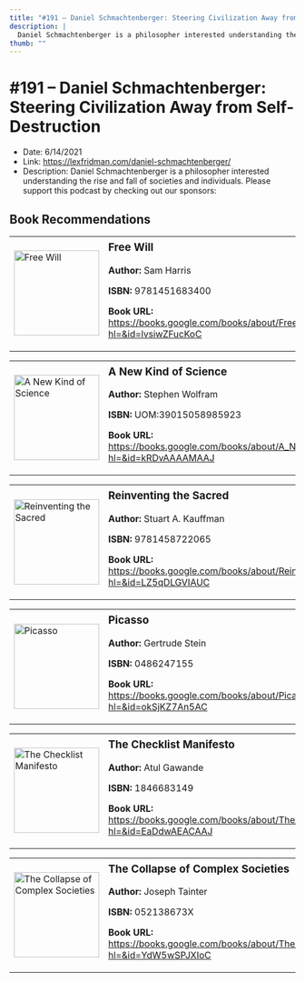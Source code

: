 ```yaml
---
title: "#191 – Daniel Schmachtenberger: Steering Civilization Away from Self-Destruction"
description: |
  Daniel Schmachtenberger is a philosopher interested understanding the rise and fall of societies and individuals. Please support this podcast by checking out our sponsors:"
thumb: ""
---
```


# #191 – Daniel Schmachtenberger: Steering Civilization Away from Self-Destruction

  - Date: 6/14/2021
  - Link: https://lexfridman.com/daniel-schmachtenberger/
  - Description: Daniel Schmachtenberger is a philosopher interested understanding the rise and fall of societies and individuals. Please support this podcast by checking out our sponsors:

## Book Recommendations

<table style="border: none;"><tr style="border: none;"><td style="border: none;"><img src="http://books.google.com/books/content?id=lvsiwZFucKoC&printsec=frontcover&img=1&zoom=1&edge=curl&source=gbs_api" alt="Free Will" width="150" style="vertical-align: top;"></td><td style="border: none; vertical-align: top;"><h3 style='margin-top: 5'>Free Will</h3><p><strong>Author:</strong> Sam Harris</p><p><strong>ISBN:</strong> 9781451683400</p><p><strong>Book URL:</strong> <a href="https://books.google.com/books/about/Free_Will.html?hl=&id=lvsiwZFucKoC">https://books.google.com/books/about/Free_Will.html?hl=&id=lvsiwZFucKoC</a></p></td></tr></table>
<table style="border: none;"><tr style="border: none;"><td style="border: none;"><img src="http://books.google.com/books/content?id=kRDvAAAAMAAJ&printsec=frontcover&img=1&zoom=1&source=gbs_api" alt="A New Kind of Science" width="150" style="vertical-align: top;"></td><td style="border: none; vertical-align: top;"><h3 style='margin-top: 5'>A New Kind of Science</h3><p><strong>Author:</strong> Stephen Wolfram</p><p><strong>ISBN:</strong> UOM:39015058985923</p><p><strong>Book URL:</strong> <a href="https://books.google.com/books/about/A_New_Kind_of_Science.html?hl=&id=kRDvAAAAMAAJ">https://books.google.com/books/about/A_New_Kind_of_Science.html?hl=&id=kRDvAAAAMAAJ</a></p></td></tr></table>
<table style="border: none;"><tr style="border: none;"><td style="border: none;"><img src="http://books.google.com/books/content?id=LZ5qDLGVIAUC&printsec=frontcover&img=1&zoom=1&edge=curl&source=gbs_api" alt="Reinventing the Sacred" width="150" style="vertical-align: top;"></td><td style="border: none; vertical-align: top;"><h3 style='margin-top: 5'>Reinventing the Sacred</h3><p><strong>Author:</strong> Stuart A. Kauffman</p><p><strong>ISBN:</strong> 9781458722065</p><p><strong>Book URL:</strong> <a href="https://books.google.com/books/about/Reinventing_the_Sacred.html?hl=&id=LZ5qDLGVIAUC">https://books.google.com/books/about/Reinventing_the_Sacred.html?hl=&id=LZ5qDLGVIAUC</a></p></td></tr></table>
<table style="border: none;"><tr style="border: none;"><td style="border: none;"><img src="http://books.google.com/books/content?id=okSjKZ7An5AC&printsec=frontcover&img=1&zoom=1&edge=curl&source=gbs_api" alt="Picasso" width="150" style="vertical-align: top;"></td><td style="border: none; vertical-align: top;"><h3 style='margin-top: 5'>Picasso</h3><p><strong>Author:</strong> Gertrude Stein</p><p><strong>ISBN:</strong> 0486247155</p><p><strong>Book URL:</strong> <a href="https://books.google.com/books/about/Picasso.html?hl=&id=okSjKZ7An5AC">https://books.google.com/books/about/Picasso.html?hl=&id=okSjKZ7An5AC</a></p></td></tr></table>
<table style="border: none;"><tr style="border: none;"><td style="border: none;"><img src="http://books.google.com/books/content?id=EaDdwAEACAAJ&printsec=frontcover&img=1&zoom=1&source=gbs_api" alt="The Checklist Manifesto" width="150" style="vertical-align: top;"></td><td style="border: none; vertical-align: top;"><h3 style='margin-top: 5'>The Checklist Manifesto</h3><p><strong>Author:</strong> Atul Gawande</p><p><strong>ISBN:</strong> 1846683149</p><p><strong>Book URL:</strong> <a href="https://books.google.com/books/about/The_Checklist_Manifesto.html?hl=&id=EaDdwAEACAAJ">https://books.google.com/books/about/The_Checklist_Manifesto.html?hl=&id=EaDdwAEACAAJ</a></p></td></tr></table>
<table style="border: none;"><tr style="border: none;"><td style="border: none;"><img src="http://books.google.com/books/content?id=YdW5wSPJXIoC&printsec=frontcover&img=1&zoom=1&edge=curl&source=gbs_api" alt="The Collapse of Complex Societies" width="150" style="vertical-align: top;"></td><td style="border: none; vertical-align: top;"><h3 style='margin-top: 5'>The Collapse of Complex Societies</h3><p><strong>Author:</strong> Joseph Tainter</p><p><strong>ISBN:</strong> 052138673X</p><p><strong>Book URL:</strong> <a href="https://books.google.com/books/about/The_Collapse_of_Complex_Societies.html?hl=&id=YdW5wSPJXIoC">https://books.google.com/books/about/The_Collapse_of_Complex_Societies.html?hl=&id=YdW5wSPJXIoC</a></p></td></tr></table>
